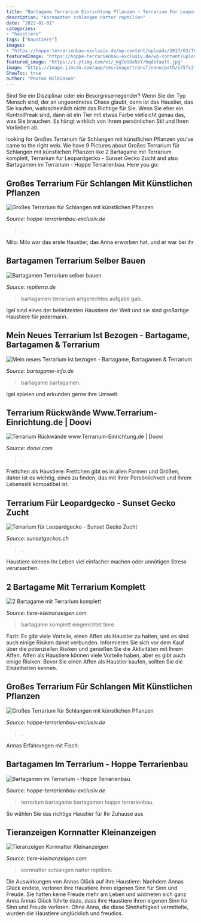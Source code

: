 ```yaml
---
title: "Bartagame Terrarium Einrichtung Pflanzen ~ Terrarium Für Leopardgecko"
description: "Kornnatter schlangen natter reptilien"
date: "2022-01-01"
categories:
- "haustiere"
tags: ["haustiere"]
images:
- "https://hoppe-terrarienbau-exclusiv.de/wp-content/uploads/2017/03/T07-komplett-683x1024.jpg"
featuredImage: "https://hoppe-terrarienbau-exclusiv.de/wp-content/uploads/2016/07/Totale-Starpythons-1024x711.jpg"
featured_image: "https://i.ytimg.com/vi/_Kg7o9Uo5VY/hqdefault.jpg"
image: "https://image.jimcdn.com/app/cms/image/transf/none/path/s75fc37ddb7df87c8/image/if2b1f080afe9dfdd/version/1458920867/bartagame-terrarium-aus-osb.jpg"
ShowToc: true
author: "Paxton Wilkinson"
---
```



Sind Sie ein Disziplinar oder ein Besorgniserregender?
Wenn Sie der Typ Mensch sind, der an ungeordnetes Chaos glaubt, dann ist das Haustier, das Sie kaufen, wahrscheinlich nicht das Richtige für Sie. Wenn Sie eher ein Kontrollfreak sind, dann ist ein Tier mit etwas Farbe vielleicht genau das, was Sie brauchen. Es hängt wirklich von Ihrem persönlichen Stil und Ihren Vorlieben ab.

	

		
looking for Großes Terrarium für Schlangen mit künstlichen Pflanzen you've came to the right web. We have 9 Pictures about Großes Terrarium für Schlangen mit künstlichen Pflanzen like 2 Bartagame mit Terrarium komplett, Terrarium für Leopardgecko - Sunset Gecko Zucht and also Bartagamen im Terrarium - Hoppe Terrarienbau. Here you go:
		
    
## Großes Terrarium Für Schlangen Mit Künstlichen Pflanzen

<img loading=lazy src="https://hoppe-terrarienbau-exclusiv.de/wp-content/uploads/2016/07/Totale-Starpythons-1024x711.jpg" onerror="this.onerror=null;this.src='https://tse3.mm.bing.net/th?id=OIP.BMj7P1z_K66bKhv2ufVn3gHaFJ&amp;pid=15.1';" alt="Großes Terrarium für Schlangen mit künstlichen Pflanzen">

_Source: hoppe-terrarienbau-exclusiv.de_

>. 

	

Milo: Milo war das erste Haustier, das Anna erworben hat, und er war bei ihr

    
## Bartagamen Terrarium Selber Bauen

<img loading=lazy src="http://repiterra.de/wp-content/uploads/2013/10/100_1760-274x300.jpg" onerror="this.onerror=null;this.src='https://tse3.mm.bing.net/th?id=OIP.9CSibq9Shd5m7Z44WQgH1AAAAA&amp;pid=15.1';" alt="Bartagamen Terrarium selber bauen">

_Source: repiterra.de_

>bartagamen terrarium artgerechtes aufgabe gab. 

	

Igel sind eines der beliebtesten Haustiere der Welt und sie sind großartige Haustiere für jedermann.

    
## Mein Neues Terrarium Ist Bezogen - Bartagame, Bartagamen &amp; Terrarium

<img loading=lazy src="http://www.abload.de/img/007wze.jpg" onerror="this.onerror=null;this.src='https://tse2.mm.bing.net/th?id=OIP.0tiWIFJPrVnQOuLr8hf2EgGfCW&amp;pid=15.1';" alt="Mein neues Terrarium ist bezogen - Bartagame, Bartagamen &amp; Terrarium">

_Source: bartagame-info.de_

>bartagame bartagamen. 

	

Igel spielen und erkunden gerne ihre Umwelt.

    
## Terrarium Rückwände Www.Terrarium-Einrichtung.de | Doovi

<img loading=lazy src="https://i.ytimg.com/vi/_Kg7o9Uo5VY/hqdefault.jpg" onerror="this.onerror=null;this.src='https://tse4.mm.bing.net/th?id=OIP.WdoBnEYk7pve2E0Y11uLKwHaFj&amp;pid=15.1';" alt="Terrarium Rückwände www.Terrarium-Einrichtung.de | Doovi">

_Source: doovi.com_

>. 

	

Frettchen als Haustiere: Frettchen gibt es in allen Formen und Größen, daher ist es wichtig, eines zu finden, das mit Ihrer Persönlichkeit und Ihrem Lebensstil kompatibel ist.

    
## Terrarium Für Leopardgecko - Sunset Gecko Zucht

<img loading=lazy src="https://image.jimcdn.com/app/cms/image/transf/none/path/s75fc37ddb7df87c8/image/if2b1f080afe9dfdd/version/1458920867/bartagame-terrarium-aus-osb.jpg" onerror="this.onerror=null;this.src='https://tse2.mm.bing.net/th?id=OIP.PlSHmovxaDE1nmMEKVGb2QHaFj&amp;pid=15.1';" alt="Terrarium für Leopardgecko - Sunset Gecko Zucht">

_Source: sunsetgeckos.ch_

>. 

	

Haustiere können Ihr Leben viel einfacher machen oder unnötigen Stress verursachen.

    
## 2 Bartagame Mit Terrarium Komplett

<img loading=lazy src="https://www.tiere-kleinanzeigen.com/export/aa16f743e59dcdfdd96d04cc79d97.jpg" onerror="this.onerror=null;this.src='https://tse4.mm.bing.net/th?id=OIP.-k2KekvvZN2I8ZnsQBvfOwHaDZ&amp;pid=15.1';" alt="2 Bartagame mit Terrarium komplett">

_Source: tiere-kleinanzeigen.com_

>bartagame komplett eingerichtet tiere. 

	

Fazit: Es gibt viele Vorteile, einen Affen als Haustier zu halten, und es sind auch einige Risiken damit verbunden. Informieren Sie sich vor dem Kauf über die potenziellen Risiken und genießen Sie die Aktivitäten mit Ihrem Affen.
Affen als Haustiere können viele Vorteile haben, aber es gibt auch einige Risiken. Bevor Sie einen Affen als Haustier kaufen, sollten Sie die Einzelheiten kennen.

    
## Großes Terrarium Für Schlangen Mit Künstlichen Pflanzen

<img loading=lazy src="https://hoppe-terrarienbau-exclusiv.de/wp-content/uploads/2017/03/T07-komplett-683x1024.jpg" onerror="this.onerror=null;this.src='https://tse1.mm.bing.net/th?id=OIP.ZEFsezdzJwS3kmVHC9iycwHaLG&amp;pid=15.1';" alt="Großes Terrarium für Schlangen mit künstlichen Pflanzen">

_Source: hoppe-terrarienbau-exclusiv.de_

>. 

	

Annas Erfahrungen mit Fisch:

    
## Bartagamen Im Terrarium - Hoppe Terrarienbau

<img loading=lazy src="https://hoppe-terrarienbau-exclusiv.de/wp-content/uploads/2016/07/S08-mit-Bartagame.jpg" onerror="this.onerror=null;this.src='https://tse1.mm.bing.net/th?id=OIP.bb4T2Z1ewjzi6OeisZtQWAHaEq&amp;pid=15.1';" alt="Bartagamen im Terrarium - Hoppe Terrarienbau">

_Source: hoppe-terrarienbau-exclusiv.de_

>terrarium bartagame bartagamen hoppe terrarienbau. 

	

So wählen Sie das richtige Haustier für Ihr Zuhause aus

    
## Tieranzeigen Kornnatter Kleinanzeigen

<img loading=lazy src="https://www.tiere-kleinanzeigen.com/export/20110510001403.jpg" onerror="this.onerror=null;this.src='https://tse1.mm.bing.net/th?id=OIP.NIX2Uf3nE6YA2CP__EDElwHaFi&amp;pid=15.1';" alt="Tieranzeigen Kornnatter Kleinanzeigen">

_Source: tiere-kleinanzeigen.com_

>kornnatter schlangen natter reptilien. 

	

Die Auswirkungen von Annas Glück auf ihre Haustiere: Nachdem Annas Glück endete, verloren ihre Haustiere ihren eigenen Sinn für Sinn und Freude. Sie hatten keine Freude mehr am Leben und widmeten sich ganz Anna
Annas Glück führte dazu, dass ihre Haustiere ihren eigenen Sinn für Sinn und Freude verloren. Ohne Anna, die diese Sinnhaftigkeit vermittelte, wurden die Haustiere unglücklich und freudlos.


